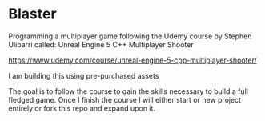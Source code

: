 # Blaster

Programming a multiplayer game following the Udemy course by Stephen Ulibarri called:
Unreal Engine 5 C++ Multiplayer Shooter

https://www.udemy.com/course/unreal-engine-5-cpp-multiplayer-shooter/

I am building this using pre-purchased assets

The goal is to follow the course to gain the skills necessary to build a full fledged game. 
Once I finish the course I will either start or new project entirely or fork this repo and expand upon it.
